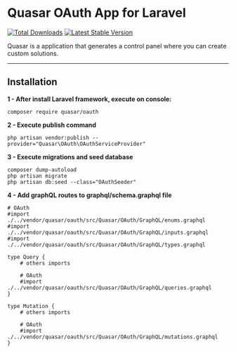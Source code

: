 # Quasar OAuth App for Laravel

[![Total Downloads](https://poser.pugx.org/quasar/oauth/downloads)](https://packagist.org/packages/quasar/oauth)
[![Latest Stable Version](http://img.shields.io/github/release/syscover/quasar-oauth.svg)](https://packagist.org/packages/quasar/oauth)

Quasar is a application that generates a control panel where you can create custom solutions.

---

## Installation

**1 - After install Laravel framework, execute on console:**
```
composer require quasar/oauth
```

**2 - Execute publish command**
```
php artisan vendor:publish --provider="Quasar\OAuth\OAuthServiceProvider"
```

**3 - Execute migrations and seed database**
```
composer dump-autoload
php artisan migrate
php artisan db:seed --class="OAuthSeeder"
```

**4 - Add graphQL routes to graphql/schema.graphql file**
```
# OAuth
#import ./../vendor/quasar/oauth/src/Quasar/OAuth/GraphQL/enums.graphql
#import ./../vendor/quasar/oauth/src/Quasar/OAuth/GraphQL/inputs.graphql
#import ./../vendor/quasar/oauth/src/Quasar/OAuth/GraphQL/types.graphql

type Query {
    # others imports

    # OAuth
    #import ./../vendor/quasar/oauth/src/Quasar/OAuth/GraphQL/queries.graphql
}

type Mutation {
    # others imports

    # OAuth
    #import ./../vendor/quasar/oauth/src/Quasar/OAuth/GraphQL/mutations.graphql
}
```